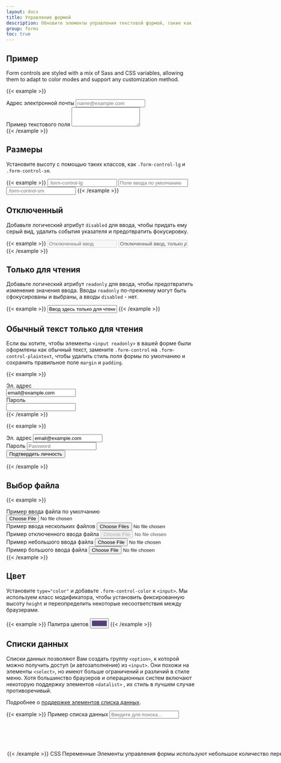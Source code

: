 ```yaml
---
layout: docs
title: Управление формой
description: Обновите элементы управления текстовой формой, такие как `<input>` и `<textarea>`, с помощью настраиваемых стилей, размеров, состояний фокуса и т.д.
group: forms
toc: true
---
```


## Пример

Form controls are styled with a mix of Sass and CSS variables, allowing them to adapt to color modes and support any customization method.

{{< example >}}
<div class="mb-3">
  <label for="exampleFormControlInput1" class="form-label">Адрес электронной почты</label>
  <input type="email" class="form-control" id="exampleFormControlInput1" placeholder="name@example.com">
</div>
<div class="mb-3">
  <label for="exampleFormControlTextarea1" class="form-label">Пример текстового поля</label>
  <textarea class="form-control" id="exampleFormControlTextarea1" rows="3"></textarea>
</div>
{{< /example >}}

## Размеры

Установите высоту с помощью таких классов, как `.form-control-lg` и `.form-control-sm`.

{{< example >}}
<input class="form-control form-control-lg" type="text" placeholder=".form-control-lg" aria-label="Пример .form-control-lg">
<input class="form-control" type="text" placeholder="Поле ввода по умолчанию" aria-label="пример ввода по умолчанию">
<input class="form-control form-control-sm" type="text" placeholder=".form-control-sm" aria-label="Пример .form-control-sm">
{{< /example >}}

## Отключенный

Добавьте логический атрибут `disabled` для ввода, чтобы придать ему серый вид, удалить события указателя и предотвратить фокусировку.

{{< example >}}
<input class="form-control" type="text" placeholder="Отключенный ввод" aria-label="Пример отключенного входа" disabled>
<input class="form-control" type="text" value="Отключенный ввод, только для чтения" aria-label="Пример отключенного входа" disabled readonly>
{{< /example >}}

## Только для чтения

Добавьте логический атрибут `readonly` для ввода, чтобы предотвратить изменение значения ввода. Вводы `readonly` по-прежнему могут быть сфокусированы и выбраны, а вводы `disabled` - нет.

{{< example >}}
<input class="form-control" type="text" value="Ввод здесь только для чтения..." aria-label="привер ввода только для чтения" readonly>
{{< /example >}}

## Обычный текст только для чтения

Если вы хотите, чтобы элементы `<input readonly>` в вашей форме были оформлены как обычный текст, замените `.form-control` на `.form-control-plaintext`, чтобы удалить стиль поля формы по умолчанию и сохранить правильное поле `margin` и `padding`.

{{< example >}}
  <div class="mb-3 row">
    <label for="staticEmail" class="col-sm-2 col-form-label">Эл. адрес</label>
    <div class="col-sm-10">
      <input type="text" readonly class="form-control-plaintext" id="staticEmail" value="email@example.com">
    </div>
  </div>
  <div class="mb-3 row">
    <label for="inputPassword" class="col-sm-2 col-form-label">Пароль</label>
    <div class="col-sm-10">
      <input type="password" class="form-control" id="inputPassword">
    </div>
  </div>
{{< /example >}}

{{< example >}}
<form class="row g-3">
  <div class="col-auto">
    <label for="staticEmail2" class="visually-hidden">Эл. адрес</label>
    <input type="text" readonly class="form-control-plaintext" id="staticEmail2" value="email@example.com">
  </div>
  <div class="col-auto">
    <label for="inputPassword2" class="visually-hidden">Пароль</label>
    <input type="password" class="form-control" id="inputPassword2" placeholder="Password">
  </div>
  <div class="col-auto">
    <button type="submit" class="btn btn-primary mb-3">Подтвердить личность</button>
  </div>
</form>
{{< /example >}}

## Выбор файла

{{< example >}}
<div class="mb-3">
  <label for="formFile" class="form-label">Пример ввода файла по умолчанию</label>
  <input class="form-control" type="file" id="formFile">
</div>
<div class="mb-3">
  <label for="formFileMultiple" class="form-label">Пример ввода нескольких файлов</label>
  <input class="form-control" type="file" id="formFileMultiple" multiple>
</div>
<div class="mb-3">
  <label for="formFileDisabled" class="form-label">Пример отключенного ввода файла</label>
  <input class="form-control" type="file" id="formFileDisabled" disabled>
</div>
<div class="mb-3">
  <label for="formFileSm" class="form-label">Пример небольшого ввода файла</label>
  <input class="form-control form-control-sm" id="formFileSm" type="file">
</div>
<div>
  <label for="formFileLg" class="form-label">Пример большого ввода файла</label>
  <input class="form-control form-control-lg" id="formFileLg" type="file">
</div>
{{< /example >}}

## Цвет

Установите `type="color"` и добавьте `.form-control-color` к `<input>`. Мы используем класс модификатора, чтобы установить фиксированную высоту `height` и переопределить некоторые несоответствия между браузерами.

{{< example >}}
<label for="exampleColorInput" class="form-label">Палитра цветов</label>
<input type="color" class="form-control form-control-color" id="exampleColorInput" value="#563d7c" title="Выбери свой цвет">
{{< /example >}}

## Списки данных

Списки данных позволяют Вам создать группу `<option>`, к которой можно получить доступ (и автозаполнение) из `<input>`. Они похожи на элементы `<select>`, но имеют больше ограничений и различий в стиле меню. Хотя большинство браузеров и операционных систем включают некоторую поддержку элементов `<datalist>` , их стиль в лучшем случае противоречивый.

Подробнее о [поддержке элементов списка данных](https://caniuse.com/datalist).

{{< example >}}
<label for="exampleDataList" class="form-label">Пример списка данных</label>
<input class="form-control" list="datalistOptions" id="exampleDataList" placeholder="Введите для поиска...">
<datalist id="datalistOptions">
  <option value="Москва">
  <option value="Санкт-Петербург">
  <option value="Брянск">
  <option value="Екатеринбург">
  <option value="Волгоград">
</datalist>
{{< /example >}}

## CSS

### Переменные

Элементы управления формы используют небольшое количество переменных CSS для поддержки пользовательского стиля в цветовых режимах.

{{< scss-docs name="form-control-vars" file="scss/_root.scss" >}}

### Sass переменные

`$input-*` используется в большинстве наших элементов управления формой (но не в кнопках).

{{< scss-docs name="form-input-variables" file="scss/_variables.scss" >}}

`$form-label-*` и `$form-text-*` предназначены для наших компонентов `<label>` и `.form-text`.

{{< scss-docs name="form-label-variables" file="scss/_variables.scss" >}}

{{< scss-docs name="form-text-variables" file="scss/_variables.scss" >}}

`$form-file-*` предназначены для ввода файла.

{{< scss-docs name="form-file-variables" file="scss/_variables.scss" >}}
